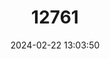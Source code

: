 ---
title: "12761"
category: "Manis crassicaudata"
draft: false
date: 2024-02-22 13:03:50
languages:
  English: ["Thick-tailed Pangolin", "Indian Pangolin"]
  French: ["Grand pangolin de l'Inde", "Pangolin à grosse queue"]
  Spanish; Castilian: ["Pangolín Indio"]
---